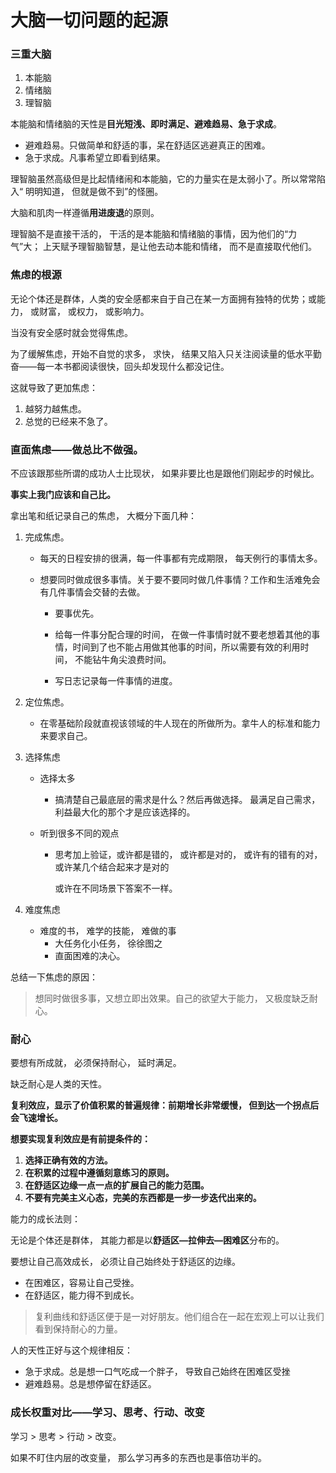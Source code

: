 # 大脑一切问题的起源

### 三重大脑

1. 本能脑
2. 情绪脑
3. 理智脑



本能脑和情绪脑的天性是**目光短浅、即时满足、避难趋易、急于求成**。

- 避难趋易。只做简单和舒适的事，呆在舒适区逃避真正的困难。
- 急于求成。凡事希望立即看到结果。



理智脑虽然高级但是比起情绪闹和本能脑，它的力量实在是太弱小了。所以常常陷入“ 明明知道， 但就是做不到”的怪圈。



大脑和肌肉一样遵循**用进废退**的原则。



理智脑不是直接干活的， 干活的是本能脑和情绪脑的事情，因为他们的“力气”大； 上天赋予理智脑智慧，是让他去动本能和情绪， 而不是直接取代他们。





### 焦虑的根源

无论个体还是群体，人类的安全感都来自于自己在某一方面拥有独特的优势；或能力， 或财富， 或权力， 或影响力。



当没有安全感时就会觉得焦虑。



为了缓解焦虑，开始不自觉的求多， 求快， 结果又陷入只关注阅读量的低水平勤奋——每一本书都阅读很快，回头却发现什么都没记住。



这就导致了更加焦虑：

1. 越努力越焦虑。
2. 总觉的已经来不急了。





### 直面焦虑——**做总比不做强**。

不应该跟那些所谓的成功人士比现状， 如果非要比也是跟他们刚起步的时候比。

**事实上我门应该和自己比。**



拿出笔和纸记录自己的焦虑， 大概分下面几种：

1. 完成焦虑。

   - 每天的日程安排的很满，每一件事都有完成期限， 每天例行的事情太多。

   - 想要同时做成很多事情。关于要不要同时做几件事情？工作和生活难免会有几件事情会交替的去做。

     - 要事优先。

     - 给每一件事分配合理的时间， 在做一件事情时就不要老想着其他的事情，时间到了也不能占用做其他事的时间，所以需要有效的利用时间， 不能钻牛角尖浪费时间。
     - 写日志记录每一件事情的进度。

2. 定位焦虑。

   - 在零基础阶段就直视该领域的牛人现在的所做所为。拿牛人的标准和能力来要求自己。

3. 选择焦虑

   - 选择太多

     - 搞清楚自己最底层的需求是什么？然后再做选择。 最满足自己需求， 利益最大化的那个才是应该选择的。

   - 听到很多不同的观点

     - 思考加上验证，或许都是错的， 或许都是对的， 或许有的错有的对， 或许某几个结合起来才是对的

       或许在不同场景下答案不一样。

4. 难度焦虑

   - 难度的书， 难学的技能， 难做的事
     - 大任务化小任务， 徐徐图之
     - 直面困难的决心。



总结一下焦虑的原因： 

>  想同时做很多事，又想立即出效果。自己的欲望大于能力， 又极度缺乏耐心。







### 耐心



要想有所成就， 必须保持耐心， 延时满足。



缺乏耐心是人类的天性。



**复利效应，显示了价值积累的普遍规律：前期增长非常缓慢， 但到达一个拐点后会飞速增长。**

**想要实现复利效应是有前提条件的：**

1. **选择正确有效的方法。**
2. **在积累的过程中遵循刻意练习的原则。**
3. **在舒适区边缘一点一点的扩展自己的能力范围。**
4. **不要有完美主义心态，完美的东西都是一步一步迭代出来的。**





能力的成长法则：

无论是个体还是群体， 其能力都是以**舒适区—拉伸去—困难区**分布的。

要想让自己高效成长， 必须让自己始终处于舒适区的边缘。

- 在困难区，容易让自己受挫。
- 在舒适区，能力得不到成长。



> 复利曲线和舒适区便于是一对好朋友。他们组合在一起在宏观上可以让我们看到保持耐心的力量。



人的天性正好与这个规律相反：

- 急于求成。总是想一口气吃成一个胖子， 导致自己始终在困难区受挫
- 避难趋易。总是想停留在舒适区。





### 成长权重对比——学习、思考、行动、改变

学习 > 思考 > 行动 > 改变。



如果不盯住内层的改变量， 那么学习再多的东西也是事倍功半的。

